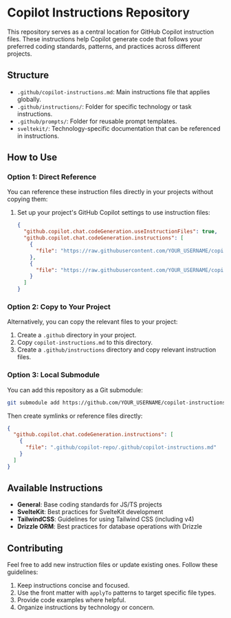 # Copilot Instructions Repository

This repository serves as a central location for GitHub Copilot instruction files. These instructions help Copilot generate code that follows your preferred coding standards, patterns, and practices across different projects.

## Structure

- `.github/copilot-instructions.md`: Main instructions file that applies globally.
- `.github/instructions/`: Folder for specific technology or task instructions.
- `.github/prompts/`: Folder for reusable prompt templates.
- `sveltekit/`: Technology-specific documentation that can be referenced in instructions.

## How to Use

### Option 1: Direct Reference

You can reference these instruction files directly in your projects without copying them:

1. Set up your project's GitHub Copilot settings to use instruction files:
   ```json
   {
     "github.copilot.chat.codeGeneration.useInstructionFiles": true,
     "github.copilot.chat.codeGeneration.instructions": [
       {
         "file": "https://raw.githubusercontent.com/YOUR_USERNAME/copilot-instructions/main/.github/copilot-instructions.md"
       },
       {
         "file": "https://raw.githubusercontent.com/YOUR_USERNAME/copilot-instructions/main/.github/instructions/sveltekit.instructions.md"
       }
     ]
   }
   ```

### Option 2: Copy to Your Project

Alternatively, you can copy the relevant files to your project:

1. Create a `.github` directory in your project.
2. Copy `copilot-instructions.md` to this directory.
3. Create a `.github/instructions` directory and copy relevant instruction files.

### Option 3: Local Submodule

You can add this repository as a Git submodule:

```bash
git submodule add https://github.com/YOUR_USERNAME/copilot-instructions.git .github/copilot-repo
```

Then create symlinks or reference files directly:

```json
{
  "github.copilot.chat.codeGeneration.instructions": [
    {
      "file": ".github/copilot-repo/.github/copilot-instructions.md"
    }
  ]
}
```

## Available Instructions

- **General**: Base coding standards for JS/TS projects
- **SvelteKit**: Best practices for SvelteKit development
- **TailwindCSS**: Guidelines for using Tailwind CSS (including v4)
- **Drizzle ORM**: Best practices for database operations with Drizzle

## Contributing

Feel free to add new instruction files or update existing ones. Follow these guidelines:

1. Keep instructions concise and focused.
2. Use the front matter with `applyTo` patterns to target specific file types.
3. Provide code examples where helpful.
4. Organize instructions by technology or concern.
